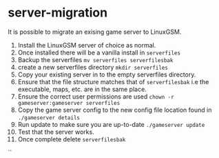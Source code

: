 # server-migration

It is possible to migrate an exising game server to LinuxGSM.

1. Install the LinuxGSM server of choice as normal.
2. Once installed there will be a vanilla install in `serverfiles`
3. Backup the serverfiles `mv serverfiles serverfilesbak`
4. create a new serverfiles directory `mkdir serverfiles`
5. Copy your existing server in to the empty serverfiles directory.
6. Ensure that the file structure matches that of `serverfilesbak` i.e the executable, maps, etc. are in the same place.
7. Ensure the correct user permissions are used `chown -r gameserver:gameserver serverfiles`
8. Copy the game server config to the new config file location found in `./gameserver details`
9. Run update to make sure you are up-to-date `./gameserver update`
10. Test that the server works.
11. Once complete delete `serverfilesbak`

\`\`


